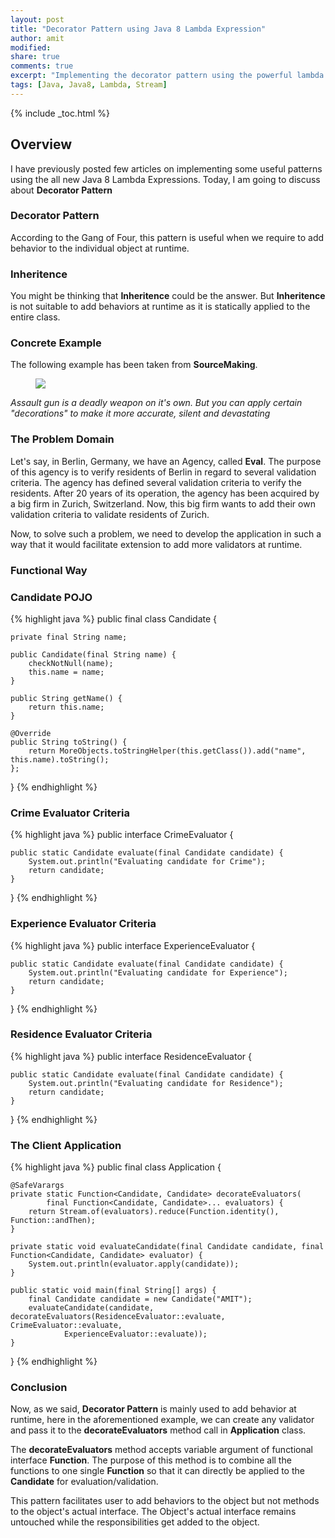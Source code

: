 ```yaml
---
layout: post
title: "Decorator Pattern using Java 8 Lambda Expression"
author: amit
modified:
share: true
comments: true
excerpt: "Implementing the decorator pattern using the powerful lambda expressions"
tags: [Java, Java8, Lambda, Stream]
---
```


{% include _toc.html %}

## Overview

I have previously posted few articles on implementing some useful patterns using the all new Java 8 Lambda Expressions. Today, I am going to discuss about **Decorator Pattern**

### Decorator Pattern

According to the Gang of Four, this pattern is useful when we require to add behavior to the individual object at runtime.

### Inheritence

You might be thinking that **Inheritence** could be the answer. But **Inheritence** is not suitable to add behaviors at runtime as it is statically applied to the entire class.

### Concrete Example

The following example has been taken from **SourceMaking**.

<figure>
	<img src="https://sourcemaking.com/files/v2/content/patterns/Decorator_example-2x.png"></a>
</figure>

*Assault gun is a deadly weapon on it's own. But you can apply certain "decorations" to make it more accurate, silent and devastating*

### The Problem Domain

Let's say, in Berlin, Germany, we have an Agency, called **Eval**. The purpose of this agency is to verify residents of Berlin in regard to several validation criteria. The agency has defined several validation criteria to verify the residents. After 20 years of its operation, the agency has been acquired by a big firm in Zurich, Switzerland. Now, this big firm wants to add their own validation criteria to validate residents of Zurich.

Now, to solve such a problem, we need to develop the application in such a way that it would facilitate extension to add more validators at runtime.

### Functional Way

### Candidate POJO

{% highlight java %}
public final class Candidate {

	private final String name;

	public Candidate(final String name) {
		checkNotNull(name);
		this.name = name;
	}

	public String getName() {
		return this.name;
	}

	@Override
	public String toString() {
		return MoreObjects.toStringHelper(this.getClass()).add("name", this.name).toString();
	};

}
{% endhighlight %}

### Crime Evaluator Criteria

{% highlight java %}
public interface CrimeEvaluator {

	public static Candidate evaluate(final Candidate candidate) {
		System.out.println("Evaluating candidate for Crime");
		return candidate;
	}
}
{% endhighlight %}

### Experience Evaluator Criteria

{% highlight java %}
public interface ExperienceEvaluator {

	public static Candidate evaluate(final Candidate candidate) {
		System.out.println("Evaluating candidate for Experience");
		return candidate;
	}

}
{% endhighlight %}

### Residence Evaluator Criteria

{% highlight java %}
public interface ResidenceEvaluator {

	public static Candidate evaluate(final Candidate candidate) {
		System.out.println("Evaluating candidate for Residence");
		return candidate;
	}

}
{% endhighlight %}

### The Client Application

{% highlight java %}
public final class Application {

	@SafeVarargs
	private static Function<Candidate, Candidate> decorateEvaluators(
			final Function<Candidate, Candidate>... evaluators) {
		return Stream.of(evaluators).reduce(Function.identity(), Function::andThen);
	}

	private static void evaluateCandidate(final Candidate candidate, final Function<Candidate, Candidate> evaluator) {
		System.out.println(evaluator.apply(candidate));
	}

	public static void main(final String[] args) {
		final Candidate candidate = new Candidate("AMIT");
		evaluateCandidate(candidate, decorateEvaluators(ResidenceEvaluator::evaluate, CrimeEvaluator::evaluate,
				ExperienceEvaluator::evaluate));
	}

}
{% endhighlight %}

### Conclusion

Now, as we said, **Decorator Pattern** is mainly used to add behavior at runtime, here in the aforementioned example, we can create any validator and pass it to the **decorateEvaluators** method call in **Application** class.

The **decorateEvaluators** method accepts variable argument of functional interface **Function**. The purpose of this method is to combine all the functions to one single **Function** so that it can directly be applied to the **Candidate** for evaluation/validation.

This pattern facilitates user to add behaviors to the object but not methods to the object's actual interface.
The Object's actual interface remains untouched while the responsibilities get added to the object.
